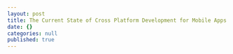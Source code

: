 ```yaml
---
layout: post
title: The Current State of Cross Platform Development for Mobile Apps
date: {}
categories: null
published: true
---
```


